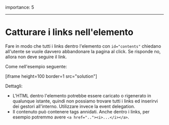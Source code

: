 importance: 5

---

# Catturare i links nell'elemento

Fare in modo che tutti i links dentro l'elemento con `id="contents"` chiedano all'utente se vuole davvero abbandonare la pagina al click. Se risponde no, allora non deve seguire il link.

Come nell'esempio seguente:

[iframe height=100 border=1 src="solution"]

Dettagli:

- L'HTML dentro l'elemento potrebbe essere caricato o rigenerato in qualunque istante, quindi non possiamo trovare tutti i links ed inserirvi dei gestori all'interno. Utilizzare invece la event delegation.
- Il contenuto può contenere tags annidati. Anche dentro i links, per esempio potremmo avere `<a href=".."><i>...</i></a>`.
